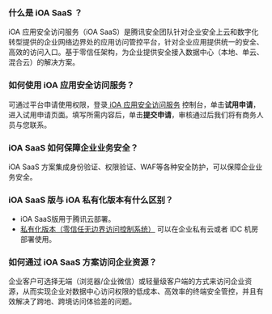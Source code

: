  ### 什么是 iOA SaaS ？
iOA 应用安全访问服务（iOA SaaS）是腾讯安全团队针对企业安全上云和数字化转型提供的企业网络边界处的应用访问管控平台，针对企业应用提供统一的安全、高效的访问入口。基于零信任架构，为企业提供安全接入数据中心（本地、单云、混合云）的解决方案。

### 如何使用 iOA 应用安全访问服务？
可通过平台申请使用权限，登录[ iOA 应用安全访问服务](https://console.cloud.tencent.com/sag) 控制台，单击**试用申请**，进入试用申请页面。填写所需内容后，单击**提交申请**，审核通过后我们将有商务人员与您联系。

### iOA SaaS 如何保障企业业务安全？
iOA SaaS 方案集成身份验证、权限验证、WAF等各种安全防护，可以保障企业业务安全。

### iOA SaaS 版与 iOA 私有化版本有什么区别？
- iOA SaaS版用于腾讯云部署。
- [私有化版本（零信任无边界访问控制系统）](https://cloud.tencent.com/document/product/1092) 可以在企业私有云或者 IDC 机房部署使用。

### 如何通过 iOA SaaS 方案访问企业资源？
企业客户可选择无端（浏览器/企业微信）或轻量级客户端的方式来访问企业资源，从而实现企业对数据中心访问权限的低成本、高效率的终端安全管控，并且有效解决了跨地、跨境访问体验差的问题。

